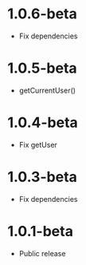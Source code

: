 1.0.6-beta
=======================================
- Fix dependencies

1.0.5-beta
=======================================
- getCurrentUser()

1.0.4-beta
=======================================
- Fix getUser

1.0.3-beta
=======================================
- Fix dependencies

1.0.1-beta
=======================================
- Public release 
